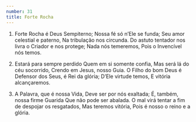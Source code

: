 ```yaml
---
number: 31
title: Forte Rocha
---
```


1. Forte Rocha é Deus Sempiterno;
  Nossa fé só n’Ele se funda;
  Seu amor celestial e paterno,
  Na tribulação nos circunda.
  Do astuto tentador nos livra o Criador e nos protege;
  Nada nós temeremos,
  Pois o Invencível nós temos.

2. Estará para sempre perdido
  Quem em si somente confia,
  Mas será lá do céu socorrido,
  Crendo em Jesus, nosso Guia.
  O Filho do bom Deus é Defensor dos Seus, é Rei da glória;
  D’Ele virtude temos,
  E vitória alcançaremos.

3. A Palavra, que é nossa Vida,
  Deve ser por nós exaltada;
  É, também, nossa firme Guarida
  Que não pode ser abalada.
  O mal virá tentar a fim de despojar os resgatados,
  Mas teremos vitória,
  Pois é nosso o reino e a glória.

